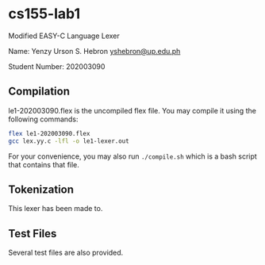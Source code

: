 # cs155-lab1

Modified EASY-C Language Lexer

Name: Yenzy Urson S. Hebron <yshebron@up.edu.ph>

Student Number: 202003090

## Compilation

le1-202003090.flex is the uncompiled flex file. You may compile it using the following commands:

```sh
flex le1-202003090.flex
gcc lex.yy.c -lfl -o le1-lexer.out
```

For your convenience, you may also run `./compile.sh` which is a bash script that contains that file.

## Tokenization

This lexer has been made to.


## Test Files

Several test files are also provided.

